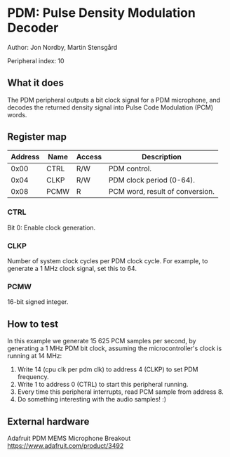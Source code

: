 # PDM: Pulse Density Modulation Decoder

Author: Jon Nordby, Martin Stensgård

Peripheral index: 10

## What it does

The PDM peripheral outputs a bit clock signal for a PDM microphone,
and decodes the returned density signal into Pulse Code Modulation (PCM) words.

## Register map

| Address | Name  | Access | Description                                                         |
|---------|-------|--------|---------------------------------------------------------------------|
| 0x00    | CTRL  | R/W    | PDM control.                                                        |
| 0x04    | CLKP  | R/W    | PDM clock period (0-64).                                            |
| 0x08    | PCMW  | R      | PCM word, result of conversion.                                     |

### CTRL
Bit 0: Enable clock generation.

### CLKP
Number of system clock cycles per PDM clock cycle.
For example, to generate a 1 MHz clock signal, set this to 64.

### PCMW
16-bit signed integer.

## How to test

In this example we generate 15 625 PCM samples per second,
by generating a 1 MHz PDM bit clock,
assuming the microcontroller's clock is running at 14 MHz:

1. Write 14 (cpu clk per pdm clk) to address 4 (CLKP) to set PDM frequency.
2. Write 1 to address 0 (CTRL) to start this peripheral running.
3. Every time this peripheral interrupts, read PCM sample from address 8.
4. Do something interesting with the audio samples! :)

## External hardware

Adafruit PDM MEMS Microphone Breakout
https://www.adafruit.com/product/3492
